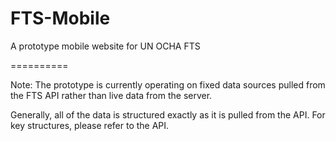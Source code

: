 FTS-Mobile
==========

A prototype mobile website for UN OCHA FTS

==========

Note: The prototype is currently operating on fixed data sources pulled from the FTS API rather than live data from the server.

Generally, all of the data is structured exactly as it is pulled from the API. For key structures, please refer to the API.
